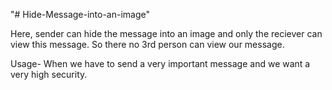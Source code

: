 "# Hide-Message-into-an-image" 

Here, sender can hide the message into an image and only the reciever can view this message. So there no 3rd person can view our message. 

Usage- When we have to send a very important message and we want a very high security.
